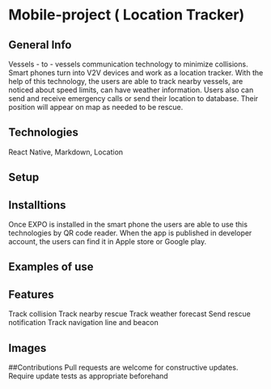 # Mobile-project (<!--strong--> **Location Tracker**)
## General Info
Vessels - to - vessels communication technology to minimize collisions. Smart phones turn into V2V devices and work as a location tracker. With the help of this technology, the users are able to track nearby vessels, are noticed about speed limits, can have weather information. Users also can send and receive emergency calls or send their location to database. Their position will appear on map as needed to be rescue.

## Technologies
React Native, Markdown, Location


## Setup

## Installtions
Once EXPO is installed in the smart phone the users are able to use this technologies by QR code reader. When the app is published in developer account, the users can find it in Apple store or Google play. 

## Examples of use

## Features
Track collision
Track nearby rescue
Track weather forecast
Send rescue notification
Track navigation line and beacon


## Images

##Contributions
Pull requests are welcome for constructive updates. Require update tests as appropriate beforehand 
